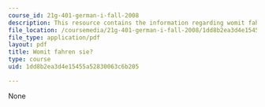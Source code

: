 ```yaml
---
course_id: 21g-401-german-i-fall-2008
description: This resource contains the information regarding womit fahren sie?.
file_location: /coursemedia/21g-401-german-i-fall-2008/1dd8b2ea3d4e15455a52830063c6b205_MIT21G_401F08_womi.pdf
file_type: application/pdf
layout: pdf
title: Womit fahren sie?
type: course
uid: 1dd8b2ea3d4e15455a52830063c6b205

---
```

None
